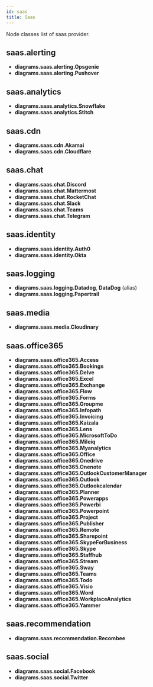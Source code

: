 ```yaml
---
id: saas
title: Saas
---
```


Node classes list of saas provider.

## saas.alerting

- **diagrams.saas.alerting.Opsgenie**
- **diagrams.saas.alerting.Pushover**

## saas.analytics

- **diagrams.saas.analytics.Snowflake**
- **diagrams.saas.analytics.Stitch**

## saas.cdn

- **diagrams.saas.cdn.Akamai**
- **diagrams.saas.cdn.Cloudflare**

## saas.chat

- **diagrams.saas.chat.Discord**
- **diagrams.saas.chat.Mattermost**
- **diagrams.saas.chat.RocketChat**
- **diagrams.saas.chat.Slack**
- **diagrams.saas.chat.Teams**
- **diagrams.saas.chat.Telegram**

## saas.identity

- **diagrams.saas.identity.Auth0**
- **diagrams.saas.identity.Okta**

## saas.logging

- **diagrams.saas.logging.Datadog**, **DataDog** (alias)
- **diagrams.saas.logging.Papertrail**

## saas.media

- **diagrams.saas.media.Cloudinary**

## saas.office365

- **diagrams.saas.office365.Access**
- **diagrams.saas.office365.Bookings**
- **diagrams.saas.office365.Delve**
- **diagrams.saas.office365.Excel**
- **diagrams.saas.office365.Exchange**
- **diagrams.saas.office365.Flow**
- **diagrams.saas.office365.Forms**
- **diagrams.saas.office365.Groupme**
- **diagrams.saas.office365.Infopath**
- **diagrams.saas.office365.Invoicing**
- **diagrams.saas.office365.Kaizala**
- **diagrams.saas.office365.Lens**
- **diagrams.saas.office365.MicrosoftToDo**
- **diagrams.saas.office365.Mileiq**
- **diagrams.saas.office365.Myanalytics**
- **diagrams.saas.office365.Office**
- **diagrams.saas.office365.Onedrive**
- **diagrams.saas.office365.Onenote**
- **diagrams.saas.office365.OutlookCustomerManager**
- **diagrams.saas.office365.Outlook**
- **diagrams.saas.office365.Outlookcalendar**
- **diagrams.saas.office365.Planner**
- **diagrams.saas.office365.Powerapps**
- **diagrams.saas.office365.Powerbi**
- **diagrams.saas.office365.Powerpoint**
- **diagrams.saas.office365.Project**
- **diagrams.saas.office365.Publisher**
- **diagrams.saas.office365.Remote**
- **diagrams.saas.office365.Sharepoint**
- **diagrams.saas.office365.SkypeForBusiness**
- **diagrams.saas.office365.Skype**
- **diagrams.saas.office365.Staffhub**
- **diagrams.saas.office365.Stream**
- **diagrams.saas.office365.Sway**
- **diagrams.saas.office365.Teams**
- **diagrams.saas.office365.Todo**
- **diagrams.saas.office365.Visio**
- **diagrams.saas.office365.Word**
- **diagrams.saas.office365.WorkplaceAnalytics**
- **diagrams.saas.office365.Yammer**

## saas.recommendation

- **diagrams.saas.recommendation.Recombee**

## saas.social

- **diagrams.saas.social.Facebook**
- **diagrams.saas.social.Twitter**
